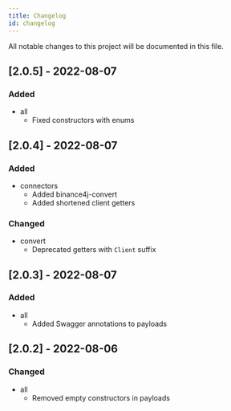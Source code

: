 ```yaml
---
title: Changelog
id: changelog
---
```


All notable changes to this project will be documented in this file.

## [2.0.5] - 2022-08-07

### Added

- all
  - Fixed constructors with enums

## [2.0.4] - 2022-08-07

### Added

- connectors
  - Added binance4j-convert
  - Added shortened client getters

### Changed

- convert
  - Deprecated getters with `Client` suffix

## [2.0.3] - 2022-08-07

### Added

- all
  - Added Swagger annotations to payloads

## [2.0.2] - 2022-08-06

### Changed

- all
  - Removed empty constructors in payloads
